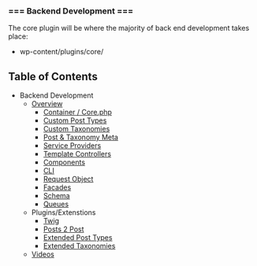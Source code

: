 ### === Backend Development ===

The core plugin will be where the majority of back end development takes place:

* wp-content/plugins/core/

## Table of Contents

* Backend Development
  * [Overview](README.md)
    * [Container / Core.php](container.md)
    * [Custom Post Types](post-types.md)
    * [Custom Taxonomies](taxonomies.md)
    * [Post & Taxonomy Meta](object-meta.md)
    * [Service Providers](service-providers.md)
    * [Template Controllers](data.md)
    * [Components](components.md)
    * [CLI](cli.md)
    * [Request Object](request.md)
    * [Facades](facades.md)
    * [Schema](schema.md)
    * [Queues](queues.md)
  * Plugins/Extenstions
    * [Twig](https://twig.symfony.com/)
    * [Posts 2 Post](https://github.com/scribu/wp-posts-to-posts/wiki)
    * [Extended Post Types](https://github.com/johnbillion/extended-cpts/blob/master/README.md)
    * [Extended Taxonomies](https://github.com/johnbillion/extended-taxos/blob/master/README.md)
  * [Videos](videos.md)

